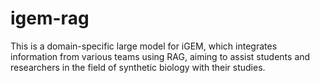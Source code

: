 # igem-rag
This is a domain-specific large model for iGEM, which integrates information from various teams using RAG, aiming to assist students and researchers in the field of synthetic biology with their studies.
